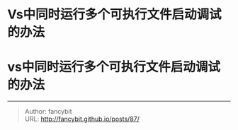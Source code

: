 # Vs中同时运行多个可执行文件启动调试的办法

<div class="header"><h1 class="single-title animate__animated animate__pulse animate__faster">vs中同时运行多个可执行文件启动调试的办法</h1></div>

<div class="content" id="content"><!-- raw HTML omitted --><!-- raw HTML omitted --><!-- raw HTML omitted --><!-- raw HTML omitted --><!-- raw HTML omitted --><!-- raw HTML omitted --></div>



---

> Author: fancybit  
> URL: http://fancybit.github.io/posts/87/  

